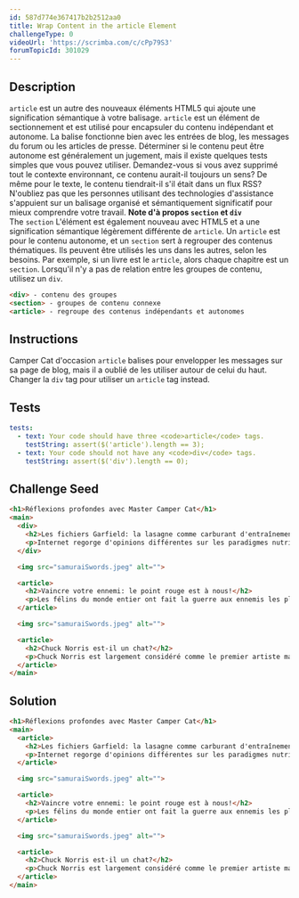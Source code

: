 ```yaml
---
id: 587d774e367417b2b2512aa0
title: Wrap Content in the article Element
challengeType: 0
videoUrl: 'https://scrimba.com/c/cPp79S3'
forumTopicId: 301029
---
```


## Description
<section id='description'>
<code>article</code> est un autre des nouveaux éléments HTML5 qui ajoute une signification sémantique à votre balisage. <code>article</code> est un élément de sectionnement et est utilisé pour encapsuler du contenu indépendant et autonome. La balise fonctionne bien avec les entrées de blog, les messages du forum ou les articles de presse.
Déterminer si le contenu peut être autonome est généralement un jugement, mais il existe quelques tests simples que vous pouvez utiliser. Demandez-vous si vous avez supprimé tout le contexte environnant, ce contenu aurait-il toujours un sens? De même pour le texte, le contenu tiendrait-il s'il était dans un flux RSS?
N'oubliez pas que les personnes utilisant des technologies d'assistance s'appuient sur un balisage organisé et sémantiquement significatif pour mieux comprendre votre travail.
<strong>Note d'à propos <code>section</code> et <code>div</code></strong><br>The <code>section</code> L'élément est également nouveau avec HTML5 et a une signification sémantique légèrement différente de <code>article</code>. Un <code>article</code> est pour le contenu autonome, et un <code>section</code> sert à regrouper des contenus thématiques. Ils peuvent être utilisés les uns dans les autres, selon les besoins. Par exemple, si un livre est le <code>article</code>, alors chaque chapitre est un <code>section</code>. Lorsqu'il n'y a pas de relation entre les groupes de contenu, utilisez un <code>div</code>.

```html
<div> - contenu des groupes
<section> - groupes de contenu connexe
<article> - regroupe des contenus indépendants et autonomes
```

</section>

## Instructions
<section id='instructions'>
Camper Cat d'occasion <code>article</code> balises pour envelopper les messages sur sa page de blog, mais il a oublié de les utiliser autour de celui du haut. Changer la <code>div</code> tag pour utiliser un <code>article</code> tag instead.
</section>

## Tests
<section id='tests'>

```yml
tests:
  - text: Your code should have three <code>article</code> tags.
    testString: assert($('article').length == 3);
  - text: Your code should not have any <code>div</code> tags.
    testString: assert($('div').length == 0);

```

</section>

## Challenge Seed
<section id='challengeSeed'>

<div id='html-seed'>

```html
<h1>Réflexions profondes avec Master Camper Cat</h1>
<main>
  <div>
    <h2>Les fichiers Garfield: la lasagne comme carburant d'entraînement?</h2>
    <p>Internet regorge d'opinions différentes sur les paradigmes nutritionnels, de la paléo de l'herbe à chat aux nettoyages des boules de poils. Mais tournons notre attention vers un carburant de fitness souvent négligé, et examinons le trifecta protéine-carb-NOM qu'est la lasagne ...</p>
  </div>

  <img src="samuraiSwords.jpeg" alt="">

  <article>
    <h2>Vaincre votre ennemi: le point rouge est à nous!</h2>
    <p>Les félins du monde entier ont fait la guerre aux ennemis les plus persistants. Ce Némésis rouge combine à la fois une furtivité rusée et une vitesse d'éclair. Mais bon sang, chers combattants, notre heure de victoire pourrait bientôt approcher ... </p>
  </article>

  <img src="samuraiSwords.jpeg" alt="">

  <article>
    <h2>Chuck Norris est-il un chat?</h2>
    <p>Chuck Norris est largement considéré comme le premier artiste martial de la planète, et c'est une coïncidence complète quiconque en désaccord avec ce fait disparaît mystérieusement peu de temps après. Mais la vraie question est, est-il un chat? ...</p>
  </article>
</main>
```

</div>



</section>

## Solution
<section id='solution'>

```html
<h1>Réflexions profondes avec Master Camper Cat</h1>
<main>
  <article>
    <h2>Les fichiers Garfield: la lasagne comme carburant d'entraînement?</h2>
    <p>Internet regorge d'opinions différentes sur les paradigmes nutritionnels, de la paléo de l'herbe à chat aux nettoyages des boules de poils. Mais tournons notre attention vers un carburant de fitness souvent négligé, et examinons le trifecta protéine-carb-NOM qu'est la lasagne ...</p>
  </article>

  <img src="samuraiSwords.jpeg" alt="">

  <article>
    <h2>Vaincre votre ennemi: le point rouge est à nous!</h2>
    <p>Les félins du monde entier ont fait la guerre aux ennemis les plus persistants. Ce Némésis rouge combine à la fois une furtivité rusée et une vitesse d'éclair. Mais bon sang, chers combattants, notre heure de victoire pourrait bientôt approcher ...</p>
  </article>

  <img src="samuraiSwords.jpeg" alt="">

  <article>
    <h2>Chuck Norris est-il un chat?</h2>
    <p>Chuck Norris est largement considéré comme le premier artiste martial de la planète, et c'est une coïncidence complète quiconque en désaccord avec ce fait disparaît mystérieusement peu de temps après. Mais la vraie question est, est-il un chat? ...</p>
  </article>
</main>
```

</section>
